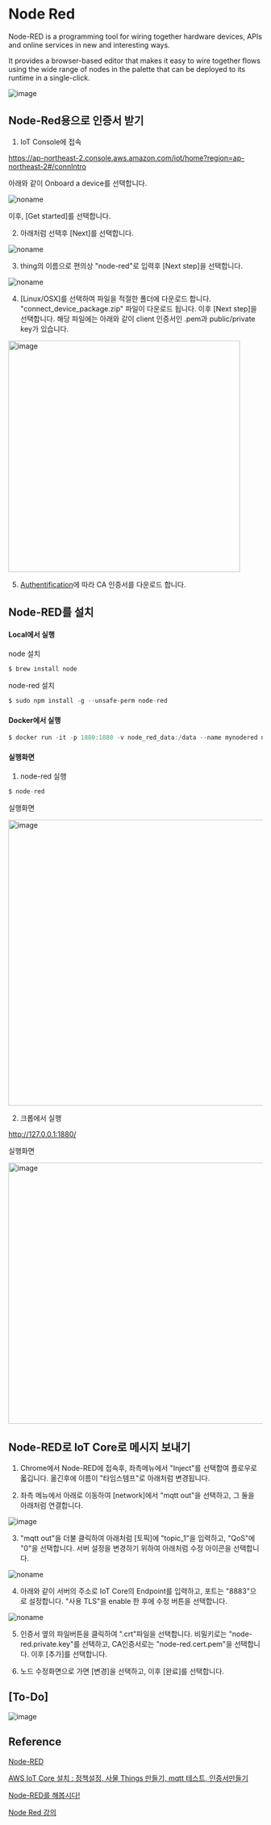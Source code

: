 # Node Red

Node-RED is a programming tool for wiring together hardware devices, APIs and online services in new and interesting ways.

It provides a browser-based editor that makes it easy to wire together flows using the wide range of nodes in the palette that can be deployed to its runtime in a single-click.

![image](https://user-images.githubusercontent.com/52392004/168412802-c3255a0c-bfc5-4462-b3d3-9bc889fc7065.png)


## Node-Red용으로 인증서 받기

1) IoT Console에 접속 

https://ap-northeast-2.console.aws.amazon.com/iot/home?region=ap-northeast-2#/connIntro

아래와 같이 Onboard a device를 선택합니다. 

![noname](https://user-images.githubusercontent.com/52392004/168450786-ae2023be-e8c7-4ace-bd0b-e4d51398e1da.png)

이후, [Get started]를 선택합니다. 

2) 아래처럼 선택후 [Next]를 선택합니다.

![noname](https://user-images.githubusercontent.com/52392004/168450819-3bcfab74-3c4c-47b1-a988-4e5b4e965340.png)


3) thing의 이름으로 편의상 "node-red"로 입력후 [Next step]을 선택합니다.

![noname](https://user-images.githubusercontent.com/52392004/168450896-224e1e26-6521-497a-a53f-510490274d69.png)

4) [Linux/OSX]를 선택하여 파일을 적절한 폴더에 다운로드 합니다. "connect_device_package.zip" 파일이 다운로드 됩니다. 이후 [Next step]을 선택합니다. 해당 파일에는 아래와 같이 client 인증서인 .pem과 public/private key가 있습니다.

<img width="459" alt="image" src="https://user-images.githubusercontent.com/52392004/168450946-51a04436-c36f-436d-8b5e-5e7449c1ea7a.png">

5) [Authentification](https://github.com/kyopark2014/IoT-Core-Contents/blob/main/Authentification.md)에 따라 CA 인증서를 다운로드 합니다. 



## Node-RED를 설치

#### Local에서 실행 

node 설치 

```c
$ brew install node
```

node-red 설치 

```c
$ sudo npm install -g --unsafe-perm node-red
```

#### Docker에서 실행

```c
$ docker run -it -p 1880:1880 -v node_red_data:/data --name mynodered nodered/node-red
```

#### 실행화면 

1) node-red 실행

```c
$ node-red
```

실행화면 

<img width="567" alt="image" src="https://user-images.githubusercontent.com/52392004/168412536-ce05f6e2-d107-40ce-b86a-54d24ec40d12.png">


2) 크롭에서 실행

http://127.0.0.1:1880/


실행화면 

<img width="518" alt="image" src="https://user-images.githubusercontent.com/52392004/168412478-1e94dd07-b2cc-4b18-aa05-3d0e0425bdd1.png">


## Node-RED로 IoT Core로 메시지 보내기 

1) Chrome에서 Node-RED에 접속후, 좌측메뉴에서 "Inject"를 선택합여 플로우로 옯깁니다. 옮긴후에 이름이 "타임스템프"로 아래처럼 변경됩니다. 

2) 좌측 메뉴에서 아래로 이동하여 [network]에서 "mqtt out"을 선택하고, 그 둘을 아래처럼 연결합니다. 

![image](https://user-images.githubusercontent.com/52392004/168451422-b1c3faa2-7264-4059-a5b0-2320cc4dfe02.png)

3) "mqtt out"을 더불 클릭하여 아래처럼 [토픽]에 "topic_1"을 입력하고, "QoS"에 "0"을 선택합니다. 서버 설정을 변경하기 위하여 아래처럼 수정 아이콘을 선택합니다. 

![noname](https://user-images.githubusercontent.com/52392004/168451503-abb6336e-6a19-4941-aa3d-794145c22549.png)


4) 아래와 같이 서버의 주소로 IoT Core의 Endpoint를 입력하고, 포트는 "8883"으로 설정합니다. "사용 TLS"을 enable 한 후에 수정 버튼을 선택합니다. 

![noname](https://user-images.githubusercontent.com/52392004/168451565-56b72c8d-7b8c-4d66-9a67-c6110700afe2.png)

5) 인증서 옆의 파일버튼을 클릭하여 ".crt"파일을 선택합니다. 비밀키로는 "node-red.private.key"를 선택하고, CA인증서로는 "node-red.cert.pem"을 선택합니다. 이후 [추가]를 선택합니다. 

6) 노드 수정화면으로 가면 [변경]을 선택하고, 이후 [완료]를 선택합니다. 


## [To-Do] 

![image](https://user-images.githubusercontent.com/52392004/168467365-e74a4048-1cd3-4555-973e-11a2829122ab.png)


## Reference

[Node-RED](https://nodered.org/)

[AWS IoT Core 설치 : 정책설정, 사물 Things 만들기, mqtt 테스트, 인증서만들기](https://www.youtube.com/watch?v=GRSWxdj2qA4)

[Node-RED를 해봅시다!](https://wikidocs.net/book/1815)

[Node Red 강의](https://youtu.be/bOUHYA7u3PU)
